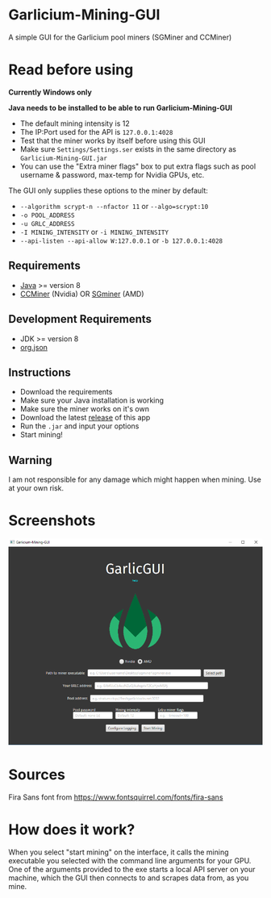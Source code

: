 # Garlicium-Mining-GUI

A simple GUI for the Garlicium pool miners (SGMiner and CCMiner)

# Read before using

**Currently Windows only**

**Java needs to be installed to be able to run Garlicium-Mining-GUI**

 - The default mining intensity is 12
 - The IP:Port used for the API is `127.0.0.1:4028`
 - Test that the miner works by itself before using this GUI
 - Make sure `Settings/Settings.ser` exists in the same directory as `Garlicium-Mining-GUI.jar`
 - You can use the "Extra miner flags" box to put extra flags such as pool username & password, max-temp for Nvidia GPUs, etc.

The GUI only supplies these options to the miner by default:

 - `--algorithm scrypt-n --nfactor 11` or `--algo=scrypt:10`
 - `-o POOL_ADDRESS`
 - `-u GRLC_ADDRESS`
 - `-I MINING_INTENSITY` or `-i MINING_INTENSITY`
 - `--api-listen --api-allow W:127.0.0.1` or `-b 127.0.0.1:4028`

## Requirements

 - [Java](https://java.com/en/download/) >= version 8
 - [CCMiner](https://github.com/tpruvot/ccminer/releases) (Nvidia) OR [SGminer](https://github.com/nicehash/sgminer-gm/releases) (AMD)

## Development Requirements

 - JDK >= version 8
 - [org.json](https://mvnrepository.com/artifact/org.json/json)

## Instructions

 - Download the requirements
 - Make sure your Java installation is working
 - Make sure the miner works on it's own
 - Download the latest [release](https://github.com/Garlicium/Garlicium-Mining-GUI/releases/latest) of this app
 - Run the `.jar` and input your options
 - Start mining!

## Warning

I am not responsible for any damage which might happen when mining. Use at your own risk.

# Screenshots

![screenshot](screenshot.png)

# Sources

Fira Sans font from https://www.fontsquirrel.com/fonts/fira-sans

# How does it work?

When you select "start mining" on the interface, it calls the mining executable you selected with the command line arguments for your GPU.
One of the arguments provided to the exe starts a local API server on your machine, which the GUI then connects to and scrapes data from, as you mine.
